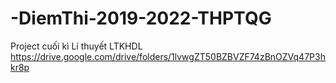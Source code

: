 # -DiemThi-2019-2022-THPTQG
Project cuối kì Lí thuyết LTKHDL
https://drive.google.com/drive/folders/1lvwgZT50BZBVZF74zBnOZVq47P3hkr8p
